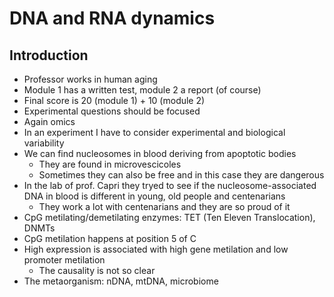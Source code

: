 # DNA and RNA dynamics

## Introduction
* Professor works in human aging
* Module 1 has a written test, module 2 a report (of course)
* Final score is 20 (module 1) + 10 (module 2)
* Experimental questions should be focused
* Again omics
* In an experiment I have to consider experimental and biological variability
* We can find nucleosomes in blood deriving from apoptotic bodies
	* They are found in microvescicoles
	* Sometimes they can also be free and in this case they are dangerous
* In the lab of prof. Capri they tryed to see if the nucleosome-associated DNA in blood is different in young, old people and centenarians
	* They work a lot with centenarians and they are so proud of it
* CpG metilating/demetilating enzymes: TET (Ten Eleven Translocation), DNMTs
* CpG metilation happens at position 5 of C
* High expression is associated with high gene metilation and low promoter metilation
	* The causality is not so clear
* The metaorganism: nDNA, mtDNA, microbiome

